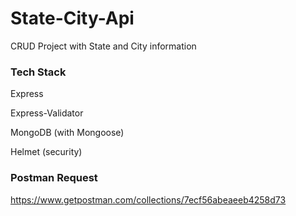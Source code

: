 # State-City-Api
CRUD Project with State and City information


### Tech Stack ###
Express

Express-Validator

MongoDB (with Mongoose)

Helmet (security)


### Postman Request ###
https://www.getpostman.com/collections/7ecf56abeaeeb4258d73


